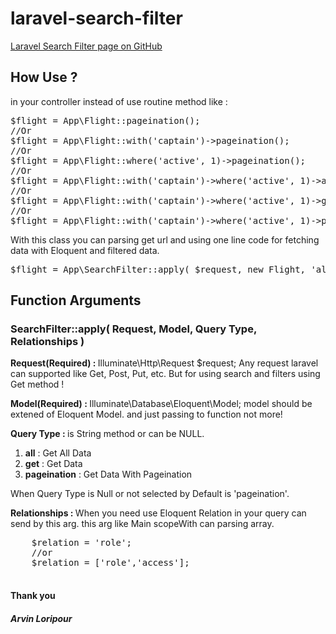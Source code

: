 # laravel-search-filter

<a href="https://arvinlp.github.io/laravel-search-filter/" title="Laravel Search Filter">Laravel Search Filter page on GitHub</a>

<h2>How Use ?</h2>
<p>in your controller instead of use routine method like :</p>
<pre>
$flight = App\Flight::pageination();
//Or
$flight = App\Flight::with('captain')->pageination();
//Or
$flight = App\Flight::where('active', 1)->pageination();
//Or
$flight = App\Flight::with('captain')->where('active', 1)->all();
//Or
$flight = App\Flight::with('captain')->where('active', 1)->get();
//Or
$flight = App\Flight::with('captain')->where('active', 1)->pageination();
</pre>
<p>
With this class you can parsing get url and using one line code for fetching data with Eloquent and filtered data.
</p>
<pre>
$flight = App\SearchFilter::apply( $request, new Flight, 'all', 'captain' );
</pre>

<h2>Function Arguments</h2>
<h3>SearchFilter::apply( Request, Model, Query Type, Relationships )</h3>
<p>
  <strong>Request(Required) : </strong>
  Illuminate\Http\Request $request;
  Any request laravel can supported like Get, Post, Put, etc.
  But for using search and filters using Get method !
</p>
<p>
  <strong>Model(Required) : </strong>
  Illuminate\Database\Eloquent\Model;
  model should be extened of Eloquent Model. and just passing to function not more!
</p>
<p>
  <strong>Query Type : </strong>
  is String method or can be NULL.
  <ol>
    <li> <b>all</b> : Get All Data</li>
    <li> <b>get</b> : Get Data</li>
    <li> <b>pageination</b> : Get Data With Pageination</li>
  </ol>
  When Query Type is Null or not selected by Default is 'pageination'.
</p>
<p>
  <strong>Relationships : </strong>
  When you need use Eloquent Relation in your query can send by this arg.
  this arg like Main scopeWith can parsing array.
  <pre>
    $relation = 'role';
    //or
    $relation = ['role','access'];
  </pre>
</p>

<h4>Thank you</h4>
<h5>Arvin Loripour</h5>
